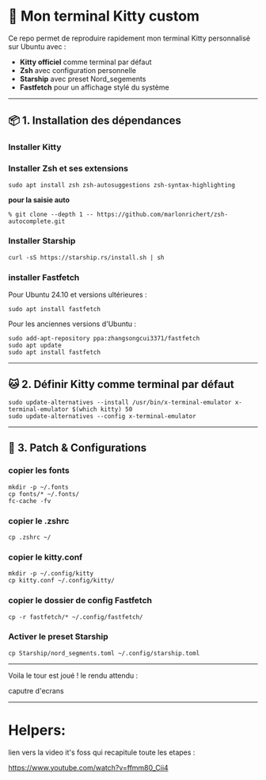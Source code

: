 # 🚀 Mon terminal Kitty custom

Ce repo permet de reproduire rapidement mon terminal Kitty personnalisé sur Ubuntu avec :

- **Kitty officiel** comme terminal par défaut  
- **Zsh** avec configuration personnelle  
- **Starship** avec preset Nord_segements  
- **Fastfetch** pour un affichage stylé du système
---

## 📦 1. Installation des dépendances

### Installer Kitty

### Installer Zsh et ses extensions

```
sudo apt install zsh zsh-autosuggestions zsh-syntax-highlighting
```
**pour la saisie auto**

```
% git clone --depth 1 -- https://github.com/marlonrichert/zsh-autocomplete.git
```

### Installer Starship
```
curl -sS https://starship.rs/install.sh | sh
```
### installer Fastfetch
Pour Ubuntu 24.10 et versions ultérieures :

```
sudo apt install fastfetch
```

Pour les anciennes versions d'Ubuntu :

```
sudo add-apt-repository ppa:zhangsongcui3371/fastfetch
sudo apt update
sudo apt install fastfetch
```
---

## 🐱 2. Définir Kitty comme terminal par défaut

```
sudo update-alternatives --install /usr/bin/x-terminal-emulator x-terminal-emulator $(which kitty) 50
sudo update-alternatives --config x-terminal-emulator
```
---

## 🔧 3. Patch & Configurations

### copier les fonts

```
mkdir -p ~/.fonts
cp fonts/* ~/.fonts/
fc-cache -fv
```

### copier le .zshrc

```
cp .zshrc ~/
```

### copier le kitty.conf

```
mkdir -p ~/.config/kitty
cp kitty.conf ~/.config/kitty/
```
### copier le dossier de config Fastfetch

```
cp -r fastfetch/* ~/.config/fastfetch/
```
### Activer le preset Starship

```
cp Starship/nord_segments.toml ~/.config/starship.toml
```
---

Voila le tour est joué !
le rendu attendu :

caputre d'ecrans

---

# Helpers:
 lien vers la video it's foss qui recapitule toute les etapes :

 https://www.youtube.com/watch?v=ffmm80_Cii4
